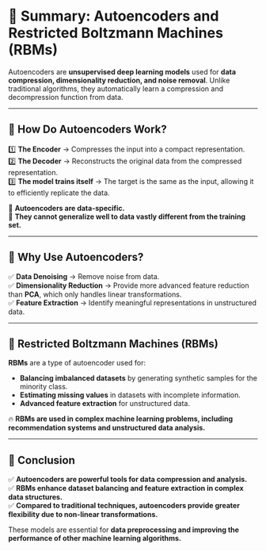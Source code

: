 # 📌 Summary: Autoencoders and Restricted Boltzmann Machines (RBMs)  

Autoencoders are **unsupervised deep learning models** used for **data compression, dimensionality reduction, and noise removal**. Unlike traditional algorithms, they automatically learn a compression and decompression function from data.  

---

## 📍 How Do Autoencoders Work?  

1️⃣ **The Encoder** → Compresses the input into a compact representation.  
2️⃣ **The Decoder** → Reconstructs the original data from the compressed representation.  
3️⃣ **The model trains itself** → The target is the same as the input, allowing it to efficiently replicate the data.  

🔹 **Autoencoders are data-specific.**  
🔹 **They cannot generalize well to data vastly different from the training set.**  

---

## 📍 Why Use Autoencoders?  
✅ **Data Denoising** → Remove noise from data.  
✅ **Dimensionality Reduction** → Provide more advanced feature reduction than **PCA**, which only handles linear transformations.  
✅ **Feature Extraction** → Identify meaningful representations in unstructured data.  

---

## 📍 Restricted Boltzmann Machines (RBMs)  

**RBMs** are a type of autoencoder used for:  
- **Balancing imbalanced datasets** by generating synthetic samples for the minority class.  
- **Estimating missing values** in datasets with incomplete information.  
- **Advanced feature extraction** for unstructured data.  

🔥 **RBMs are used in complex machine learning problems, including recommendation systems and unstructured data analysis.**  

---

## 📍 Conclusion  
✅ **Autoencoders are powerful tools for data compression and analysis.**  
✅ **RBMs enhance dataset balancing and feature extraction in complex data structures.**  
✅ **Compared to traditional techniques, autoencoders provide greater flexibility due to non-linear transformations.**  

These models are essential for **data preprocessing and improving the performance of other machine learning algorithms.**
